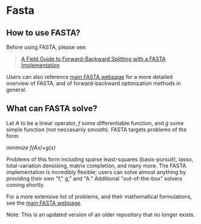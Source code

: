 # Fasta
## How to use FASTA?
Before using FASTA, please see:

> [A Field Guide to Forward-Backward Splitting with a FASTA Implementation](https://arxiv.org/abs/1411.3406) <br>

Users can also reference [main FASTA webpage](https://www.cs.umd.edu/~tomg/projects/fasta/) for a more detailed
overview of FASTA, and of forward-backward optimization methods in general.  

## What can FASTA solve?

Let *A* to be a linear operator, *f* some differentiable function, and *g* some simple function (not neccesarily smooth). 
FASTA targets problems of the form:

_minimize f(Ax)+g(x)_

Problems of this form including sparse least-squares (basis-pursuit), lasso, total-variation denoising, matrix completion, 
and many more. The FASTA implementation is incredibly flexible; users can solve almost anything by providing their 
own "f," g," and "A." Additional "out-of-the-box" solvers coming shortly.  

For a more extensive list of problems, and their mathematical formulations, see the
[main FASTA webpage](https://www.cs.umd.edu/~tomg/projects/fasta/).

Note: This is an updated version of an older repository that no longer exists. 
